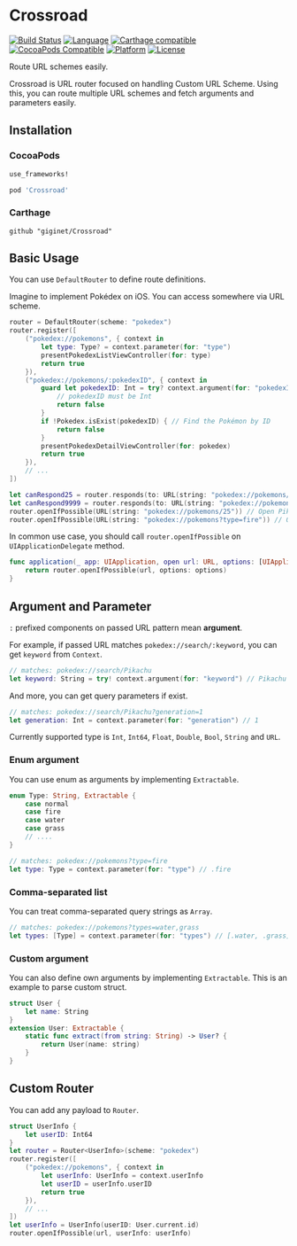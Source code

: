 # Crossroad

[![Build Status](https://travis-ci.org/giginet/Crossroad.svg?branch=master)](https://travis-ci.org/giginet/Crossroad)
[![Language](https://img.shields.io/badge/language-Swift%204.1-orange.svg)](https://swift.org)
[![Carthage compatible](https://img.shields.io/badge/Carthage-compatible-4BC51D.svg?style=flat)](https://github.com/Carthage/Carthage) 
[![CocoaPods Compatible](https://img.shields.io/cocoapods/v/Crossroad.svg)](http://cocoapods.org/pods/Crossroad)
[![Platform](https://img.shields.io/cocoapods/p/Crossroad.svg?style=flat)](http://cocoapods.org/pods/Crossroad)
[![License](https://cocoapod-badges.herokuapp.com/l/Crossroad/badge.svg)](https://github.com/giginet/Crossroad/blob/master/LICENSE)

Route URL schemes easily.

Crossroad is URL router focused on handling Custom URL Scheme.
Using this, you can route multiple URL schemes and fetch arguments and parameters easily.

## Installation

### CocoaPods

```ruby
use_frameworks!

pod 'Crossroad'
```

### Carthage

```
github "giginet/Crossroad"
```

## Basic Usage

You can use `DefaultRouter` to define route definitions.

Imagine to implement Pokédex on iOS. You can access somewhere via URL scheme.

```swift
router = DefaultRouter(scheme: "pokedex")
router.register([
    ("pokedex://pokemons", { context in 
        let type: Type? = context.parameter(for: "type")
        presentPokedexListViewController(for: type)
        return true 
    }),
    ("pokedex://pokemons/:pokedexID", { context in 
        guard let pokedexID: Int = try? context.argument(for: "pokedexID") else {
            // pokedexID must be Int
            return false
        }
        if !Pokedex.isExist(pokedexID) { // Find the Pokémon by ID
            return false
        }
        presentPokedexDetailViewController(for: pokedex)
        return true 
    }),
    // ...
])

let canRespond25 = router.responds(to: URL(string: "pokedex://pokemons/25")!) // Pikachu(No. 25) is exist! so it returns true
let canRespond9999 = router.responds(to: URL(string: "pokedex://pokemons/9999")!) // No. 9999 is unknown. so it returns false
router.openIfPossible(URL(string: "pokedex://pokemons/25")) // Open Pikachu page
router.openIfPossible(URL(string: "pokedex://pokemons?type=fire")) // Open list of fire Pokémons page
```

In common use case, you should call `router.openIfPossible` on `UIApplicationDelegate` method.

```swift
func application(_ app: UIApplication, open url: URL, options: [UIApplicationOpenURLOptionsKey: Any]) -> Bool {
    return router.openIfPossible(url, options: options)
}
```

## Argument and Parameter

`:` prefixed components on passed URL pattern mean **argument**.

For example, if passed URL matches `pokedex://search/:keyword`, you can get `keyword` from `Context`.

```swift
// matches: pokedex://search/Pikachu
let keyword: String = try! context.argument(for: "keyword") // Pikachu
```

And more, you can get query parameters if exist.

```swift
// matches: pokedex://search/Pikachu?generation=1
let generation: Int = context.parameter(for: "generation") // 1
```

Currently supported type is `Int`, `Int64`, `Float`, `Double`, `Bool`, `String` and `URL`.

### Enum argument

You can use enum as arguments by implementing `Extractable`.

```swift
enum Type: String, Extractable {
    case normal
    case fire
    case water
    case grass
    // ....
}

// matches: pokedex://pokemons?type=fire
let type: Type = context.parameter(for: "type") // .fire
```

### Comma-separated list

You can treat comma-separated query strings as `Array`.

```swift
// matches: pokedex://pokemons?types=water,grass
let types: [Type] = context.parameter(for: "types") // [.water, .grass]
```

### Custom argument

You can also define own arguments by implementing `Extractable`.
This is an example to parse custom struct.

```swift
struct User {
    let name: String
}
extension User: Extractable {
    static func extract(from string: String) -> User? {
        return User(name: string)
    }
}
```

## Custom Router

You can add any payload to `Router`.

```swift
struct UserInfo {
    let userID: Int64
}
let router = Router<UserInfo>(scheme: "pokedex")
router.register([
    ("pokedex://pokemons", { context in 
        let userInfo: UserInfo = context.userInfo
        let userID = userInfo.userID
        return true
    }),
    // ...
])
let userInfo = UserInfo(userID: User.current.id)
router.openIfPossible(url, userInfo: userInfo)
```
